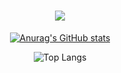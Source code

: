 <h1 align="center">
  <a href="https://git.io/typing-svg">
    <img src="https://readme-typing-svg.herokuapp.com/?lines=Hello,+There!+👋;I'm+Muhammad+Fachril+Irham...;Nice+to+meet+you!&center=true&size=25">
  </a>
</h1>

<div align="center">

  [![Anurag's GitHub stats](https://github-readme-stats.vercel.app/api?username=mfachrilirham&show_icons=true&theme=one_dark_pro)](https://github.com/mfachrilirham/github-readme-stats)
  
  ![Top Langs](https://github-readme-stats.vercel.app/api/top-langs/?username=mfachrilirham&hide_progress=false&theme=one_dark_pro&layout=compact)

</div>



